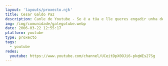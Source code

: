 ```yaml
---
layout: 'layouts/proxecto.njk'
title: Cesar Galdo Paz
description: Canle de Youtube - Se é a túa e lle queres engadir unha descripción e etiquetas, ponte en contacto con nós.
img: /img/comunidade/galegotube.webp
date: 2006-03-22 12:55:17
platform: youtube
type: proxecto
tags:
  - youtube
redes:
  youtube: https://www.youtube.com/channel/UCeitDpX0OJi6-pkqWEs27Sg
---
```


